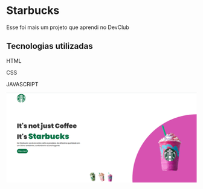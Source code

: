 <h1>Starbucks</h1>

<p>Esse foi mais um projeto que aprendi no DevClub</p>

<h2>Tecnologias utilizadas</h2>

HTML

CSS

JAVASCRIPT

<img src="https://github.com/leonardosguimaraes/Starbucks/blob/master/images/starbucks.png">
